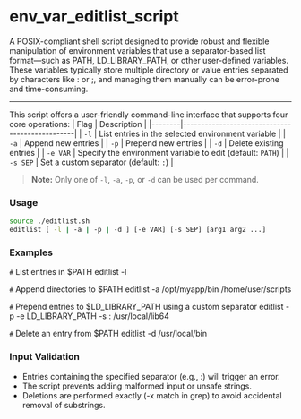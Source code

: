 # env_var_editlist_script
A POSIX-compliant shell script designed to provide robust and flexible manipulation of environment variables that use a separator-based list format—such as PATH, LD_LIBRARY_PATH, or other user-defined variables. These variables typically store multiple directory or value entries separated by characters like : or ;, and managing them manually can be error-prone and time-consuming.
___

This script offers a user-friendly command-line interface that supports four core operations:
| Flag   | Description                                    |
|--------|------------------------------------------------|
| `-l`   | List entries in the selected environment variable |
| `-a`   | Append new entries                              |
| `-p`   | Prepend new entries                             |
| `-d`   | Delete existing entries                         |
| `-e VAR` | Specify the environment variable to edit (default: `PATH`) |
| `-s SEP` | Set a custom separator (default: `:`)         |

> **Note:** Only one of `-l`, `-a`, `-p`, or `-d` can be used per command.

### Usage

```sh
source ./editlist.sh
editlist [ -l | -a | -p | -d ] [-e VAR] [-s SEP] [arg1 arg2 ...]
```

### Examples

`#` List entries in $PATH
editlist -l

`#` Append directories to $PATH
editlist -a /opt/myapp/bin /home/user/scripts

`#` Prepend entries to $LD_LIBRARY_PATH using a custom separator
editlist -p -e LD_LIBRARY_PATH -s : /usr/local/lib64

`#` Delete an entry from $PATH
editlist -d /usr/local/bin

### Input Validation
- Entries containing the specified separator (e.g., :) will trigger an error.
- The script prevents adding malformed input or unsafe strings.
- Deletions are performed exactly (-x match in grep) to avoid accidental removal of substrings.
